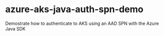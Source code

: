 # azure-aks-java-auth-spn-demo
Demostrate how to authenticate to AKS using an AAD SPN with the Azure Java SDK
